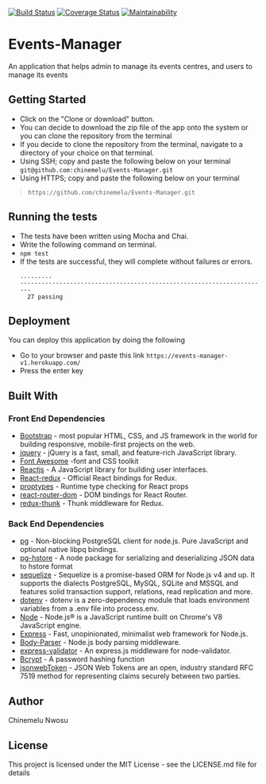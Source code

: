 [![Build Status](https://travis-ci.org/chinemelu/Events-Manager.svg?branch=develop)](https://travis-ci.org/chinemelu/Events-Manager) [![Coverage Status](https://coveralls.io/repos/github/chinemelu/Events-Manager/badge.svg?branch=develop)](https://coveralls.io/github/chinemelu/Events-Manager?branch=develop) [![Maintainability](https://api.codeclimate.com/v1/badges/cddc11cf8b7af55aa574/maintainability)](https://codeclimate.com/github/chinemelu/Events-Manager/maintainability)

# Events-Manager
An application that helps admin to manage its events centres, and users to manage its events

## Getting Started
* Click on the "Clone or download" button.
* You can decide to download the zip file of the app onto the system or you can clone the repository from the terminal
* If you decide to clone the repository from the terminal, navigate to a directory of your choice on that terminal.
* Using SSH; copy and paste the following below on your terminal
`git@github.com:chinemelu/Events-Manager.git`
* Using HTTPS; copy and paste the following below on your terminal
>```https://github.com/chinemelu/Events-Manager.git```

## Running the tests
* The tests have been written using Mocha and Chai.
* Write the following command on terminal.
* ```npm test```
* If the tests are successful, they will complete without failures or errors.
  ```
  .........
  ----------------------------------------------------------------------
    27 passing
  ```
## Deployment
You can deploy this application by doing the following
* Go to your browser and paste this link `https://events-manager-v1.herokuapp.com/`
* Press the enter key

## Built With

### Front End Dependencies
* [Bootstrap](https://v4-alpha.getbootstrap.com/) - most popular HTML, CSS, and JS framework in the world for building responsive, mobile-first projects on the web.
* [jquery](https://jquery.com/) - jQuery is a fast, small, and feature-rich JavaScript library.
* [Font Awesome](http://fontawesome.io/) -font and CSS toolkit
* [Reactjs](https://reactjs.org/) - A JavaScript library for building user interfaces.
* [React-redux](https://redux.js.org/docs/basics/UsageWithReact.html) - Official React bindings for Redux.
* [proptypes](https://www.npmjs.com/package/prop-types) - Runtime type checking for React props
* [react-router-dom](https://www.npmjs.com/package/react-router-dom) - DOM bindings for React Router.
* [redux-thunk](https://www.npmjs.com/package/redux-thunk) - Thunk middleware for Redux.

### Back End Dependencies
* [pg](https://www.npmjs.com/package/pg) - Non-blocking PostgreSQL client for node.js. Pure JavaScript and optional native libpq bindings.
* [pg-hstore](https://www.npmjs.com/package/pg-hstore) - A node package for serializing and deserializing JSON data to hstore format
* [sequelize](http://docs.sequelizejs.com/) - Sequelize is a promise-based ORM for Node.js v4 and up. It supports the dialects PostgreSQL, MySQL, SQLite and MSSQL and features solid transaction support, relations, read replication and more.
* [dotenv](https://www.npmjs.com/package/dotenv) - dotenv is a zero-dependency module that loads environment variables from a .env file into process.env.
* [Node](nodejs.org) - Node.js® is a JavaScript runtime built on Chrome's V8 JavaScript engine.
* [Express](https://expressjs.com/) - Fast, unopinionated, minimalist web framework for Node.js.
* [Body-Parser](https://www.npmjs.com/package/body-parser) - Node.js body parsing middleware.
* [express-validator](https://www.npmjs.com/package/express-validator) - An express.js middleware for node-validator.
* [Bcrypt](https://www.npmjs.com/package/bcrypt) - A password hashing function
* [jsonwebToken](https://jwt.io/) - JSON Web Tokens are an open, industry standard RFC 7519 method for representing claims securely between two parties.

## Author
Chinemelu Nwosu

## License
This project is licensed under the MIT License - see the LICENSE.md file for details


